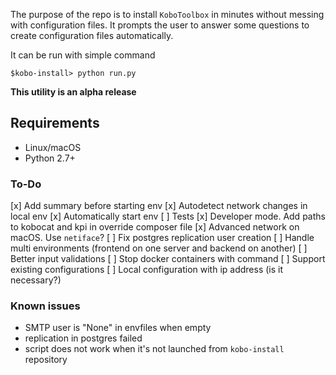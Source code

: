 The purpose of the repo is to install `KoboToolbox` in minutes without messing with configuration files.
It prompts the user to answer some questions to create configuration files automatically.

It can be run with simple command

`$kobo-install> python run.py`

**This utility is an alpha release**

## Requirements

- Linux/macOS
- Python 2.7+

### To-Do

[x] Add summary before starting env
[x] Autodetect network changes in local env
[x] Automatically start env
[ ] Tests
[x] Developer mode. Add paths to kobocat and kpi in override composer file
[x] Advanced network on macOS. Use `netiface`?
[ ] Fix postgres replication user creation
[ ] Handle multi environments (frontend on one server and backend on another)
[ ] Better input validations
[ ] Stop docker containers with command
[ ] Support existing configurations
[ ] Local configuration with ip address (is it necessary?)

### Known issues

- SMTP user is "None" in envfiles when empty
- replication in postgres failed
- script does not work when it's not launched from `kobo-install` repository